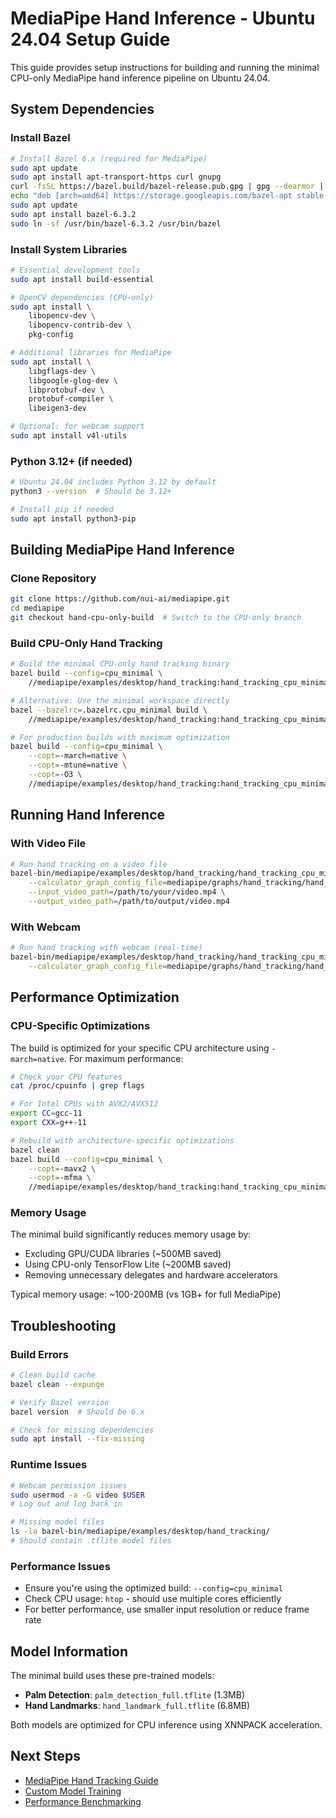 # MediaPipe Hand Inference - Ubuntu 24.04 Setup Guide

This guide provides setup instructions for building and running the minimal CPU-only MediaPipe hand inference pipeline on Ubuntu 24.04.

## System Dependencies

### Install Bazel

```bash
# Install Bazel 6.x (required for MediaPipe)
sudo apt update
sudo apt install apt-transport-https curl gnupg
curl -fsSL https://bazel.build/bazel-release.pub.gpg | gpg --dearmor | sudo tee /etc/apt/trusted.gpg.d/bazel.gpg
echo "deb [arch=amd64] https://storage.googleapis.com/bazel-apt stable jdk1.8" | sudo tee /etc/apt/sources.list.d/bazel.list
sudo apt update
sudo apt install bazel-6.3.2
sudo ln -sf /usr/bin/bazel-6.3.2 /usr/bin/bazel
```

### Install System Libraries

```bash
# Essential development tools
sudo apt install build-essential

# OpenCV dependencies (CPU-only)
sudo apt install \
    libopencv-dev \
    libopencv-contrib-dev \
    pkg-config

# Additional libraries for MediaPipe
sudo apt install \
    libgflags-dev \
    libgoogle-glog-dev \
    libprotobuf-dev \
    protobuf-compiler \
    libeigen3-dev

# Optional: for webcam support
sudo apt install v4l-utils
```

### Python 3.12+ (if needed)

```bash
# Ubuntu 24.04 includes Python 3.12 by default
python3 --version  # Should be 3.12+

# Install pip if needed
sudo apt install python3-pip
```

## Building MediaPipe Hand Inference

### Clone Repository

```bash
git clone https://github.com/nui-ai/mediapipe.git
cd mediapipe
git checkout hand-cpu-only-build  # Switch to the CPU-only branch
```

### Build CPU-Only Hand Tracking

```bash
# Build the minimal CPU-only hand tracking binary
bazel build --config=cpu_minimal \
    //mediapipe/examples/desktop/hand_tracking:hand_tracking_cpu_minimal

# Alternative: Use the minimal workspace directly
bazel --bazelrc=.bazelrc.cpu_minimal build \
    //mediapipe/examples/desktop/hand_tracking:hand_tracking_cpu_minimal

# For production builds with maximum optimization
bazel build --config=cpu_minimal \
    --copt=-march=native \
    --copt=-mtune=native \
    --copt=-O3 \
    //mediapipe/examples/desktop/hand_tracking:hand_tracking_cpu_minimal
```

## Running Hand Inference

### With Video File

```bash
# Run hand tracking on a video file
bazel-bin/mediapipe/examples/desktop/hand_tracking/hand_tracking_cpu_minimal \
    --calculator_graph_config_file=mediapipe/graphs/hand_tracking/hand_tracking_desktop_live.pbtxt \
    --input_video_path=/path/to/your/video.mp4 \
    --output_video_path=/path/to/output/video.mp4
```

### With Webcam

```bash
# Run hand tracking with webcam (real-time)
bazel-bin/mediapipe/examples/desktop/hand_tracking/hand_tracking_cpu_minimal \
    --calculator_graph_config_file=mediapipe/graphs/hand_tracking/hand_tracking_desktop_live.pbtxt
```

## Performance Optimization

### CPU-Specific Optimizations

The build is optimized for your specific CPU architecture using `-march=native`. For maximum performance:

```bash
# Check your CPU features
cat /proc/cpuinfo | grep flags

# For Intel CPUs with AVX2/AVX512
export CC=gcc-11
export CXX=g++-11

# Rebuild with architecture-specific optimizations
bazel clean
bazel build --config=cpu_minimal \
    --copt=-mavx2 \
    --copt=-mfma \
    //mediapipe/examples/desktop/hand_tracking:hand_tracking_cpu_minimal
```

### Memory Usage

The minimal build significantly reduces memory usage by:
- Excluding GPU/CUDA libraries (~500MB saved)
- Using CPU-only TensorFlow Lite (~200MB saved)
- Removing unnecessary delegates and hardware accelerators

Typical memory usage: ~100-200MB (vs 1GB+ for full MediaPipe)

## Troubleshooting

### Build Errors

```bash
# Clean build cache
bazel clean --expunge

# Verify Bazel version
bazel version  # Should be 6.x

# Check for missing dependencies
sudo apt install --fix-missing
```

### Runtime Issues

```bash
# Webcam permission issues
sudo usermod -a -G video $USER
# Log out and log back in

# Missing model files
ls -la bazel-bin/mediapipe/examples/desktop/hand_tracking/
# Should contain .tflite model files
```

### Performance Issues

- Ensure you're using the optimized build: `--config=cpu_minimal`
- Check CPU usage: `htop` - should use multiple cores efficiently
- For better performance, use smaller input resolution or reduce frame rate

## Model Information

The minimal build uses these pre-trained models:
- **Palm Detection**: `palm_detection_full.tflite` (1.3MB)
- **Hand Landmarks**: `hand_landmark_full.tflite` (6.8MB)

Both models are optimized for CPU inference using XNNPACK acceleration.

## Next Steps

- [MediaPipe Hand Tracking Guide](https://developers.google.com/mediapipe/solutions/vision/hand_landmarker)
- [Custom Model Training](https://developers.google.com/mediapipe/solutions/customization)
- [Performance Benchmarking](https://developers.google.com/mediapipe/framework/framework_concepts/benchmarking)